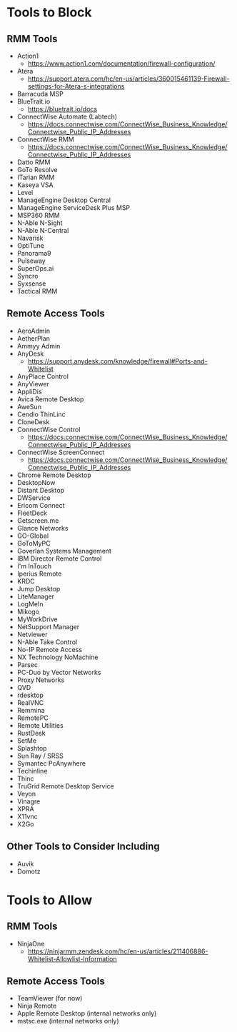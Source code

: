 # Tools to Block

## RMM Tools
* Action1
   * https://www.action1.com/documentation/firewall-configuration/
* Atera
   * https://support.atera.com/hc/en-us/articles/360015461139-Firewall-settings-for-Atera-s-integrations
* Barracuda MSP
* BlueTrait.io
  * https://bluetrait.io/docs 
* ConnectWise Automate (Labtech)
  * https://docs.connectwise.com/ConnectWise_Business_Knowledge/Connectwise_Public_IP_Addresses 
* ConnectWise RMM
  * https://docs.connectwise.com/ConnectWise_Business_Knowledge/Connectwise_Public_IP_Addresses 
* Datto RMM
* GoTo Resolve
* ITarian RMM
* Kaseya VSA
* Level
* ManageEngine Desktop Central
* ManageEngine ServiceDesk Plus MSP
* MSP360 RMM
* N-Able N-Sight
* N-Able N-Central
* Navarisk
* OptiTune
* Panorama9
* Pulseway
* SuperOps.ai
* Syncro
* Syxsense
* Tactical RMM


## Remote Access Tools
* AeroAdmin
* AetherPlan
* Ammyy Admin
* AnyDesk
  * https://support.anydesk.com/knowledge/firewall#Ports-and-Whitelist 
* AnyPlace Control
* AnyViewer
* AppliDis
* Avica Remote Desktop
* AweSun
* Cendio ThinLinc
* CloneDesk
* ConnectWise Control
  * https://docs.connectwise.com/ConnectWise_Business_Knowledge/Connectwise_Public_IP_Addresses 
* ConnectWise ScreenConnect
  * https://docs.connectwise.com/ConnectWise_Business_Knowledge/Connectwise_Public_IP_Addresses  
* Chrome Remote Desktop
* DesktopNow
* Distant Desktop
* DWService
* Ericom Connect
* FleetDeck
* Getscreen.me
* Glance Networks
* GO-Global
* GoToMyPC
* Goverlan Systems Management
* IBM Director Remote Control
* I'm InTouch
* Iperius Remote
* KRDC
* Jump Desktop
* LiteManager
* LogMeIn
* Mikogo
* MyWorkDrive
* NetSupport Manager
* Netviewer
* N-Able Take Control
* No-IP Remote Access
* NX Technology NoMachine
* Parsec
* PC-Duo by Vector Networks
* Proxy Networks
* QVD
* rdesktop
* RealVNC
* Remmina
* RemotePC
* Remote Utilities
* RustDesk
* SetMe
* Splashtop
* Sun Ray / SRSS
* Symantec PcAnywhere
* Techinline
* Thinc
* TruGrid Remote Desktop Service
* Veyon
* Vinagre
* XPRA
* X11vnc
* X2Go


## Other Tools to Consider Including
* Auvik
* Domotz



# Tools to Allow

## RMM Tools
* NinjaOne
  * https://ninjarmm.zendesk.com/hc/en-us/articles/211406886-Whitelist-Allowlist-Information

## Remote Access Tools
* TeamViewer (for now)
* Ninja Remote
* Apple Remote Desktop (internal networks only)
* mstsc.exe (internal networks only)
